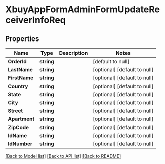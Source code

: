 # XbuyAppFormAdminFormUpdateReceiverInfoReq

## Properties
Name | Type | Description | Notes
------------ | ------------- | ------------- | -------------
**OrderId** | **string** |  | [default to null]
**LastName** | **string** |  | [optional] [default to null]
**FirstName** | **string** |  | [optional] [default to null]
**Country** | **string** |  | [optional] [default to null]
**State** | **string** |  | [optional] [default to null]
**City** | **string** |  | [optional] [default to null]
**Street** | **string** |  | [optional] [default to null]
**Apartment** | **string** |  | [optional] [default to null]
**ZipCode** | **string** |  | [optional] [default to null]
**IdName** | **string** |  | [optional] [default to null]
**IdNumber** | **string** |  | [optional] [default to null]

[[Back to Model list]](../README.md#documentation-for-models) [[Back to API list]](../README.md#documentation-for-api-endpoints) [[Back to README]](../README.md)

